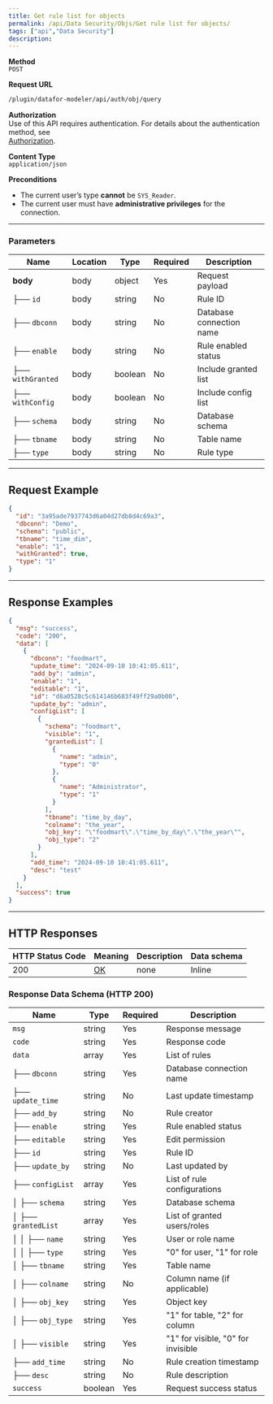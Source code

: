 ```yaml
---
title: Get rule list for objects
permalink: /api/Data Security/Objs/Get rule list for objects/
tags: ["api","Data Security"]
description: 
---
```


**Method**  
`POST`

**Request URL**
```html
/plugin/datafor-modeler/api/auth/obj/query
```

**Authorization**  
Use of this API requires authentication. For details about the authentication method, see  
[Authorization](/api/index/#_5-authentication-security).

**Content Type**  
`application/json`

**Preconditions**
- The current user’s type **cannot** be `SYS_Reader`.
- The current user must have **administrative privileges** for the connection.

---

### **Parameters**

| Name            | Location | Type     | Required | Description |
|----------------|----------|----------|----------|-------------|
| **body**       | body     | object   | Yes      | Request payload |
| ├── `id`       | body     | string   | No       | Rule ID |
| ├── `dbconn`   | body     | string   | No       | Database connection name |
| ├── `enable`   | body     | string   | No       | Rule enabled status |
| ├── `withGranted` | body  | boolean  | No       | Include granted list |
| ├── `withConfig` | body   | boolean  | No       | Include config list |
| ├── `schema`   | body     | string   | No       | Database schema |
| ├── `tbname`   | body     | string   | No       | Table name |
| ├── `type`     | body     | string   | No       | Rule type |

---

## **Request Example**

```json
{
  "id": "3a95ade7937743d6a04d27db8d4c69a3",
  "dbconn": "Demo",
  "schema": "public",
  "tbname": "time_dim",
  "enable": "1",
  "withGranted": true,
  "type": "1"
}
```

---

## **Response Examples**

```json
{
  "msg": "success",
  "code": "200",
  "data": [
    {
      "dbconn": "foodmart",
      "update_time": "2024-09-10 10:41:05.611",
      "add_by": "admin",
      "enable": "1",
      "editable": "1",
      "id": "d8a0528c5c614146b683f49ff29a0b00",
      "update_by": "admin",
      "configList": [
        {
          "schema": "foodmart",
          "visible": "1",
          "grantedList": [
            {
              "name": "admin",
              "type": "0"
            },
            {
              "name": "Administrator",
              "type": "1"
            }
          ],
          "tbname": "time_by_day",
          "colname": "the_year",
          "obj_key": "\"foodmart\".\"time_by_day\".\"the_year\"",
          "obj_type": "2"
        }
      ],
      "add_time": "2024-09-10 10:41:05.611",
      "desc": "test"
    }
  ],
  "success": true
}
```

---

## **HTTP Responses**

| HTTP Status Code | Meaning                                                                 | Description | Data schema |
|------------------|-------------------------------------------------------------------------|------------|------------|
| 200              | [OK](https://tools.ietf.org/html/rfc7231#section-6.3.1)                | none       | Inline     |

### **Response Data Schema (HTTP 200)**

| Name         | Type     | Required | Description |
|-------------|---------|----------|-------------|
| `msg`       | string  | Yes      | Response message |
| `code`      | string  | Yes      | Response code |
| `data`      | array   | Yes      | List of rules |
| ├── `dbconn`  | string  | Yes      | Database connection name |
| ├── `update_time` | string | No  | Last update timestamp |
| ├── `add_by` | string | No      | Rule creator |
| ├── `enable` | string | Yes     | Rule enabled status |
| ├── `editable` | string | Yes   | Edit permission |
| ├── `id` | string | Yes         | Rule ID |
| ├── `update_by` | string | No   | Last updated by |
| ├── `configList` | array  | Yes  | List of rule configurations |
| │ ├── `schema` | string | Yes   | Database schema |
| │ ├── `grantedList` | array | Yes | List of granted users/roles |
| │ │ ├── `name` | string | Yes  | User or role name |
| │ │ ├── `type` | string | Yes  | "0" for user, "1" for role |
| │ ├── `tbname` | string | Yes  | Table name |
| │ ├── `colname` | string | No  | Column name (if applicable) |
| │ ├── `obj_key` | string | Yes  | Object key |
| │ ├── `obj_type` | string | Yes  | "1" for table, "2" for column |
| │ ├── `visible` | string | Yes  | "1" for visible, "0" for invisible |
| ├── `add_time` | string | No    | Rule creation timestamp |
| ├── `desc` | string | No        | Rule description |
| `success`   | boolean | Yes      | Request success status |